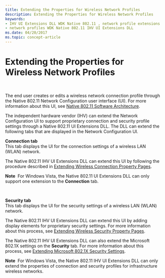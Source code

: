 ```yaml
---
title: Extending the Properties for Wireless Network Profiles
description: Extending the Properties for Wireless Network Profiles
keywords:
- IHV UI Extensions DLL WDK Native 802.11 , network profile extensions
- network profiles WDK Native 802.11 IHV UI Extensions DLL
ms.date: 04/20/2017
ms.topic: concept-article
---
```


# Extending the Properties for Wireless Network Profiles




 

The end user creates or edits a wireless network connection profile through the Native 802.11 Network Configuration user interface (UI). For more information about this UI, see [Native 802.11 Software Architecture](/previous-versions/windows/hardware/wireless/native-802-11-software-architecture).

The independent hardware vendor (IHV) can extend the Network Configuration UI to support proprietary connection and security profile settings through a Native 802.11 UI Extensions DLL. The DLL can extend the following tabs that are displayed in the Network Configuration UI.

<a href="" id="connection-tab"></a>**Connection tab**  
This tab displays the UI for the connection settings of a wireless LAN (WLAN) network.

The Native 802.11 IHV UI Extensions DLL can extend this UI by following the procedure described in [Extending Wireless Connection Property Pages](extending-wireless-connection-properties.md).

**Note**  For Windows Vista, the Native 802.11 UI Extensions DLL can only support one extension to the **Connection** tab.

 

<a href="" id="security-tab-------"></a>**Security tab**   
This tab displays the UI for the security settings of a wireless LAN (WLAN) network.

The Native 802.11 IHV UI Extensions DLL can extend this UI by adding display elements for proprietary security settings. For more information about this process, see [Extending Wireless Security Property Pages](extending-wireless-security-properties.md).

The Native 802.11 IHV UI Extensions DLL can also extend the Microsoft 802.1X settings on the **Security** tab. For more information about this process, see [Extending Microsoft 802.1X Security Settings](extending-microsoft-802-1x-security-settings.md).

**Note**  For Windows Vista, the Native 802.11 IHV UI Extensions DLL can only extend the properties of connection and security profiles for infrastructure wireless networks.

 

 

 
